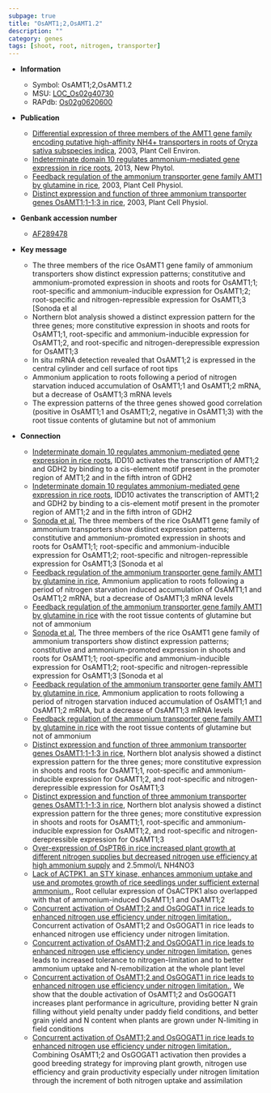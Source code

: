 ```yaml
---
subpage: true
title: "OsAMT1;2,OsAMT1.2"
description: ""
category: genes
tags: [shoot, root, nitrogen, transporter]
---
```


* **Information**  
    + Symbol: OsAMT1;2,OsAMT1.2  
    + MSU: [LOC_Os02g40730](http://rice.plantbiology.msu.edu/cgi-bin/ORF_infopage.cgi?orf=LOC_Os02g40730)  
    + RAPdb: [Os02g0620600](http://rapdb.dna.affrc.go.jp/viewer/gbrowse_details/irgsp1?name=Os02g0620600)  

* **Publication**  
    + [Differential expression of three members of the AMT1 gene family encoding putative high-affinity NH4+ transporters in roots of Oryza sativa subspecies indica](http://www.ncbi.nlm.nih.gov/pubmed?term=Differential+expression+of+three+members+of+the+AMT1+gene+family+encoding+putative+high-affinity+NH4++transporters+in+roots+of+Oryza+sativa+subspecies+indica%5BTitle%5D), 2003, Plant Cell Environ.
    + [Indeterminate domain 10 regulates ammonium-mediated gene expression in rice roots](http://www.ncbi.nlm.nih.gov/pubmed?term=Indeterminate+domain+10+regulates+ammonium-mediated+gene+expression+in+rice+roots%5BTitle%5D), 2013, New Phytol.
    + [Feedback regulation of the ammonium transporter gene family AMT1 by glutamine in rice](http://www.ncbi.nlm.nih.gov/pubmed?term=Feedback+regulation+of+the+ammonium+transporter+gene+family+AMT1+by+glutamine+in+rice%5BTitle%5D), 2003, Plant Cell Physiol.
    + [Distinct expression and function of three ammonium transporter genes OsAMT1;1-1;3 in rice](http://www.ncbi.nlm.nih.gov/pubmed?term=Distinct+expression+and+function+of+three+ammonium+transporter+genes+OsAMT1;1-1;3+in+rice%5BTitle%5D), 2003, Plant Cell Physiol.

* **Genbank accession number**  
    + [AF289478](http://www.ncbi.nlm.nih.gov/nuccore/AF289478)

* **Key message**  
    + The three members of the rice OsAMT1 gene family of ammonium transporters show distinct expression patterns; constitutive and ammonium-promoted expression in shoots and roots for OsAMT1;1; root-specific and ammonium-inducible expression for OsAMT1;2; root-specific and nitrogen-repressible expression for OsAMT1;3 [Sonoda et al
    + Northern blot analysis showed a distinct expression pattern for the three genes; more constitutive expression in shoots and roots for OsAMT1;1, root-specific and ammonium-inducible expression for OsAMT1;2, and root-specific and nitrogen-derepressible expression for OsAMT1;3
    + In situ mRNA detection revealed that OsAMT1;2 is expressed in the central cylinder and cell surface of root tips
    + Ammonium application to roots following a period of nitrogen starvation induced accumulation of OsAMT1;1 and OsAMT1;2 mRNA, but a decrease of OsAMT1;3 mRNA levels
    + The expression patterns of the three genes showed good correlation (positive in OsAMT1;1 and OsAMT1;2, negative in OsAMT1;3) with the root tissue contents of glutamine but not of ammonium

* **Connection**  
    + [Indeterminate domain 10 regulates ammonium-mediated gene expression in rice roots](http://www.ncbi.nlm.nih.gov/pubmed?term=Indeterminate+domain+10+regulates+ammonium-mediated+gene+expression+in+rice+roots%5BTitle%5D), IDD10 activates the transcription of AMT1;2 and GDH2 by binding to a cis-element motif present in the promoter region of AMT1;2 and in the fifth intron of GDH2
    + [Indeterminate domain 10 regulates ammonium-mediated gene expression in rice roots](http://www.ncbi.nlm.nih.gov/pubmed?term=Indeterminate+domain+10+regulates+ammonium-mediated+gene+expression+in+rice+roots%5BTitle%5D), IDD10 activates the transcription of AMT1;2 and GDH2 by binding to a cis-element motif present in the promoter region of AMT1;2 and in the fifth intron of GDH2
    + [Sonoda et al](http://www.ncbi.nlm.nih.gov/pubmed?term=Feedback+regulation+of+the+ammonium+transporter+gene+family+AMT1+by+glutamine+in+rice%5BTitle%5D), The three members of the rice OsAMT1 gene family of ammonium transporters show distinct expression patterns; constitutive and ammonium-promoted expression in shoots and roots for OsAMT1;1; root-specific and ammonium-inducible expression for OsAMT1;2; root-specific and nitrogen-repressible expression for OsAMT1;3 [Sonoda et al
    + [Feedback regulation of the ammonium transporter gene family AMT1 by glutamine in rice](http://www.ncbi.nlm.nih.gov/pubmed?term=Feedback+regulation+of+the+ammonium+transporter+gene+family+AMT1+by+glutamine+in+rice%5BTitle%5D), Ammonium application to roots following a period of nitrogen starvation induced accumulation of OsAMT1;1 and OsAMT1;2 mRNA, but a decrease of OsAMT1;3 mRNA levels
    + [Feedback regulation of the ammonium transporter gene family AMT1 by glutamine in rice](positive+in+OsAMT1;1+and+OsAMT1;2,+negative+in+OsAMT1;3) with the root tissue contents of glutamine but not of ammonium
    + [Sonoda et al](http://www.ncbi.nlm.nih.gov/pubmed?term=Feedback+regulation+of+the+ammonium+transporter+gene+family+AMT1+by+glutamine+in+rice%5BTitle%5D), The three members of the rice OsAMT1 gene family of ammonium transporters show distinct expression patterns; constitutive and ammonium-promoted expression in shoots and roots for OsAMT1;1; root-specific and ammonium-inducible expression for OsAMT1;2; root-specific and nitrogen-repressible expression for OsAMT1;3 [Sonoda et al
    + [Feedback regulation of the ammonium transporter gene family AMT1 by glutamine in rice](http://www.ncbi.nlm.nih.gov/pubmed?term=Feedback+regulation+of+the+ammonium+transporter+gene+family+AMT1+by+glutamine+in+rice%5BTitle%5D), Ammonium application to roots following a period of nitrogen starvation induced accumulation of OsAMT1;1 and OsAMT1;2 mRNA, but a decrease of OsAMT1;3 mRNA levels
    + [Feedback regulation of the ammonium transporter gene family AMT1 by glutamine in rice](positive+in+OsAMT1;1+and+OsAMT1;2,+negative+in+OsAMT1;3) with the root tissue contents of glutamine but not of ammonium
    + [Distinct expression and function of three ammonium transporter genes OsAMT1;1-1;3 in rice](http://www.ncbi.nlm.nih.gov/pubmed?term=Distinct+expression+and+function+of+three+ammonium+transporter+genes+OsAMT1;1-1;3+in+rice%5BTitle%5D), Northern blot analysis showed a distinct expression pattern for the three genes; more constitutive expression in shoots and roots for OsAMT1;1, root-specific and ammonium-inducible expression for OsAMT1;2, and root-specific and nitrogen-derepressible expression for OsAMT1;3
    + [Distinct expression and function of three ammonium transporter genes OsAMT1;1-1;3 in rice](http://www.ncbi.nlm.nih.gov/pubmed?term=Distinct+expression+and+function+of+three+ammonium+transporter+genes+OsAMT1;1-1;3+in+rice%5BTitle%5D), Northern blot analysis showed a distinct expression pattern for the three genes; more constitutive expression in shoots and roots for OsAMT1;1, root-specific and ammonium-inducible expression for OsAMT1;2, and root-specific and nitrogen-derepressible expression for OsAMT1;3
    + [Over-expression of OsPTR6 in rice increased plant growth at different nitrogen supplies but decreased nitrogen use efficiency at high ammonium supply](+) and 2.5mmol/L NH4NO3
    + [Lack of ACTPK1, an STY kinase, enhances ammonium uptake and use and promotes growth of rice seedlings under sufficient external ammonium.](http://www.ncbi.nlm.nih.gov/pubmed?term=Lack+of+ACTPK1,+an+STY+kinase,+enhances+ammonium+uptake+and+use+and+promotes+growth+of+rice+seedlings+under+sufficient+external+ammonium.%5BTitle%5D),  Root cellular expression of OsACTPK1 also overlapped with that of ammonium-induced OsAMT1;1 and OsAMT1;2
    + [Concurrent activation of OsAMT1;2 and OsGOGAT1 in rice leads to enhanced nitrogen use efficiency under nitrogen limitation.](http://www.ncbi.nlm.nih.gov/pubmed?term=Concurrent+activation+of+OsAMT1;2+and+OsGOGAT1+in+rice+leads+to+enhanced+nitrogen+use+efficiency+under+nitrogen+limitation.%5BTitle%5D), Concurrent activation of OsAMT1;2 and OsGOGAT1 in rice leads to enhanced nitrogen use efficiency under nitrogen limitation.
    + [Concurrent activation of OsAMT1;2 and OsGOGAT1 in rice leads to enhanced nitrogen use efficiency under nitrogen limitation.](OsGOGAT1) genes leads to increased tolerance to nitrogen-limitation and to better ammonium uptake and N-remobilization at the whole plant level
    + [Concurrent activation of OsAMT1;2 and OsGOGAT1 in rice leads to enhanced nitrogen use efficiency under nitrogen limitation.](http://www.ncbi.nlm.nih.gov/pubmed?term=Concurrent+activation+of+OsAMT1;2+and+OsGOGAT1+in+rice+leads+to+enhanced+nitrogen+use+efficiency+under+nitrogen+limitation.%5BTitle%5D),  We show that the double activation of OsAMT1;2 and OsGOGAT1 increases plant performance in agriculture, providing better N grain filling without yield penalty under paddy field conditions, and better grain yield and N content when plants are grown under N-limiting in field conditions
    + [Concurrent activation of OsAMT1;2 and OsGOGAT1 in rice leads to enhanced nitrogen use efficiency under nitrogen limitation.](http://www.ncbi.nlm.nih.gov/pubmed?term=Concurrent+activation+of+OsAMT1;2+and+OsGOGAT1+in+rice+leads+to+enhanced+nitrogen+use+efficiency+under+nitrogen+limitation.%5BTitle%5D),  Combining OsAMT1;2 and OsGOGAT1 activation then provides a good breeding strategy for improving plant growth, nitrogen use efficiency and grain productivity especially under nitrogen limitation through the increment of both nitrogen uptake and assimilation



